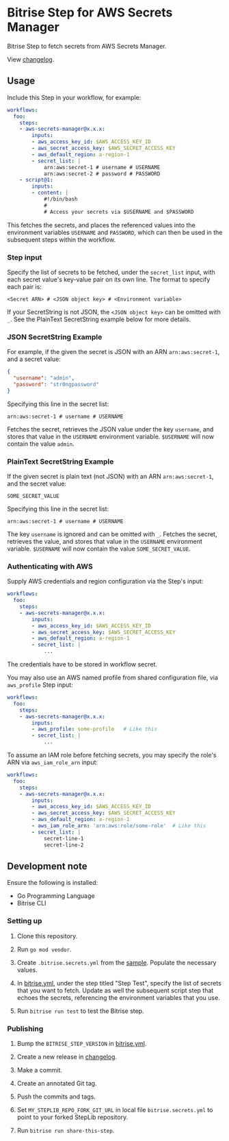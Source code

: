 # Bitrise Step for AWS Secrets Manager

Bitrise Step to fetch secrets from AWS Secrets Manager.

View [changelog](./CHANGELOG.md).

## Usage

Include this Step in your workflow, for example:

```yaml
workflows:
  foo:
    steps:
    - aws-secrets-manager@x.x.x:
        inputs:
        - aws_access_key_id: $AWS_ACCESS_KEY_ID
        - aws_secret_access_key: $AWS_SECRET_ACCESS_KEY
        - aws_default_region: a-region-1
        - secret_list: |
            arn:aws:secret-1 # username # USERNAME
            arn:aws:secret-2 # password # PASSWORD
    - script@1:
        inputs:
        - content: |
            #!/bin/bash
            #
            # Access your secrets via $USERNAME and $PASSWORD
```

This fetches the secrets, and places the referenced values into the environment variables `USERNAME` and `PASSWORD`, which can then be used in the subsequent steps within the workflow.

### Step input

Specify the list of secrets to be fetched, under the `secret_list` input, with each secret value's key-value pair on its own line. The format to specify each pair is:

```
<Secret ARN> # <JSON object key> # <Environment variable>
```

If your SecretString is not JSON, the `<JSON object key>` can be omitted with `_`. See the PlainText SecretString example below for more details.

### JSON SecretString Example
For example, if the given the secret is JSON with an ARN `arn:aws:secret-1`, and a secret value:

```json
{
  "username": "admin",
  "password": "str0ngpassword"
}
```

Specifying this line in the secret list:

```
arn:aws:secret-1 # username # USERNAME
```

Fetches the secret, retrieves the JSON value under the key `username`, and stores that value in the `USERNAME` environment variable. `$USERNAME` will now contain the value `admin`.


### PlainText SecretString Example
If the given secret is plain text (not JSON) with an ARN `arn:aws:secret-1`, and the secret value:

```
SOME_SECRET_VALUE
```

Specifying this line in the secret list:

```
arn:aws:secret-1 # username # USERNAME
```

The key `username` is ignored and can be omitted with `_`. Fetches the secret, retrieves the value, and stores that value in the `USERNAME` environment variable. `$USERNAME` will now contain the value `SOME_SECRET_VALUE`.

### Authenticating with AWS

Supply AWS credentials and region configuration via the Step's input:

```yaml
workflows:
  foo:
    steps:
    - aws-secrets-manager@x.x.x:
        inputs:
        - aws_access_key_id: $AWS_ACCESS_KEY_ID
        - aws_secret_access_key: $AWS_SECRET_ACCESS_KEY
        - aws_default_region: a-region-1
        - secret_list: |
            ...
```

The credentials have to be stored in workflow secret.

You may also use an AWS named profile from shared configuration file, via `aws_profile` Step input:

```yaml
workflows:
  foo:
    steps:
    - aws-secrets-manager@x.x.x:
        inputs:
        - aws_profile: some-profile   # Like this
        - secret_list: |
            ...
```

To assume an IAM role before fetching secrets, you may specify the role's ARN via `aws_iam_role_arn` input:

```yaml
workflows:
  foo:
    steps:
    - aws-secrets-manager@x.x.x:
        inputs:
        - aws_access_key_id: $AWS_ACCESS_KEY_ID
        - aws_secret_access_key: $AWS_SECRET_ACCESS_KEY
        - aws_default_region: a-region-1
        - aws_iam_role_arn: 'arn:aws:role/some-role'  # Like this
        - secret_list: |
            secret-line-1
            secret-line-2
```

## Development note

Ensure the following is installed:

  - Go Programming Language
  - Bitrise CLI

### Setting up

  1. Clone this repository.

  1. Run `go mod vendor`.

  1. Create `.bitrise.secrets.yml` from the [sample](./.bitrise.secrets.sample.yml). Populate the necessary values.

  1. In [bitrise.yml](./bitrise.yml), under the step titled "Step Test", specify the list of secrets that you want to fetch. Update as well the subsequent script step that echoes the secrets, referencing the environment variables that you use.

  1. Run `bitrise run test` to test the Bitrise step.

### Publishing

  1. Bump the `BITRISE_STEP_VERSION` in [bitrise.yml](./bitrise.yml).

  1. Create a new release in [changelog](./CHANGELOG.md).

  1. Make a commit.

  1. Create an annotated Git tag.

  1. Push the commits and tags.

  1. Set `MY_STEPLIB_REPO_FORK_GIT_URL` in local file `bitrise.secrets.yml` to point to your forked StepLib repository.

  1. Run `bitrise run share-this-step`.
